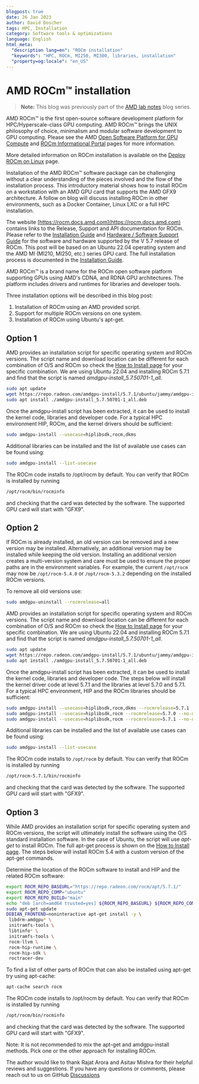 ```yaml
---
blogpost: true
date: 26 Jan 2023
author: David Doscher
tags: HPC, Installation
category: Software tools & optimizations
language: English
html_meta:
  "description lang=en": "ROCm installation"
  "keywords": "HPC, ROCm, MI250, MI300, libraries, installation"
  "property=og:locale": "en_US"
---
```


# AMD ROCm™ installation

> **Note:** This blog was previously part of the [AMD lab notes](https://github.com/amd/amd-lab-notes)
> blog series.

AMD ROCm™ is the first open-source software development platform for HPC/Hyperscale-class
GPU computing. AMD ROCm™ brings the UNIX philosophy of choice, minimalism and modular software
development to GPU computing. Please see the AMD
[Open Software Platform for GPU Compute](https://www.amd.com/en/graphics/servers-solutions-rocm)
and [ROCm Informational Portal](https://rocm.docs.amd.com/) pages for more information.

More detailed information on ROCm installation is available on the
[Deploy ROCm on Linux](https://rocm.docs.amd.com/en/latest/deploy/linux/index.html) page.

Installation of the AMD ROCm™ software package can be challenging without a clear
understanding of the pieces involved and the flow of the installation process. This
introductory material shows how to install ROCm on a workstation with an AMD GPU
card that supports the AMD GFX9 architecture. A follow on blog will discuss installing
ROCm in other environments, such as a Docker Container, Linux LXC or a full HPC installation.

The website [https://rocm.docs.amd.com](https://rocm.docs.amd.com) contains links
to the Release, Support and API documentation for ROCm. Please refer to the
[Installation Guide](https://rocm.docs.amd.com/en/latest/deploy/linux/) and
[Hardware / Software Support Guide](https://rocm.docs.amd.com/en/latest/release/gpu_os_support.html)
for the software and hardware supported by the V 5.7 release of ROCm. This post
will be based on an Ubuntu 22.04 operating system and the AMD MI (MI210, MI250,
etc.) series GPU card. The full installation process is documented in the
[Installation Guide](https://rocm.docs.amd.com/en/latest/deploy/linux/).

AMD ROCm™ is a brand name for the ROCm open software platform supporting
GPUs using AMD's CDNA, and RDNA GPU architectures. The platform includes
drivers and runtimes for libraries and developer tools.

 Three installation options will be described in this blog post:

 1. Installation of ROCm using an AMD provided script.
 2. Support for multiple ROCm versions on one system.
 3. Installation of ROCm using Ubuntu's apt-get.

## Option 1

AMD provides an installation script for specific operating system and ROCm versions.
The script name and download location can be different for each combination of O/S
and ROCm so check the
[How to Install page](https://rocm.docs.amd.com/en/latest/deploy/linux/installer/install.html)
for your specific combination. We are using Ubuntu 22.04 and installing ROCm 5.7.1
and find that the script is named *amdgpu-install_5.7.50701-1_all*.

```bash
sudo apt update
wget https://repo.radeon.com/amdgpu-install/5.7.1/ubuntu/jammy/amdgpu-install_5.7.50701-1_all.deb
sudo apt install ./amdgpu-install_5.7.50701-1_all.deb
```

Once the amdgpu-install script has been extracted, it can be used to install the
kernel code, libraries and developer code. For a typical HPC environment HIP, ROCm,
and the kernel drivers should be sufficient:

```bash
sudo amdgpu-install --usecase=hiplibsdk,rocm,dkms
```

Additional libraries can be installed and the list of available use cases can be found using:

```bash
sudo amdgpu-install --list-usecase
```

The ROCm code installs to /opt/rocm by default. You can verify that ROCm is installed by running

```bash
/opt/rocm/bin/rocminfo
```

and checking that the card was detected by the software. The supported GPU card will start with "GFX9".

## Option 2

If ROCm is already installed, an old version can be removed and a new version may
be installed. Alternatively, an additional version may be installed while keeping
the old version. Installing an additional version creates a multi-version system
and care must be used to ensure the proper paths are in the environment variables.
For example, the current ```/opt/rocm``` may now be ```/opt/rocm-5.4.0``` or
```/opt/rocm-5.3.2``` depending on the installed ROCm versions.

To remove all old versions use:

```bash
sudo amdgpu-uninstall --rocmrelease=all
```

AMD provides an installation script for specific operating system and ROCm versions.
The script name and download location can be different for each combination of O/S
and ROCm so check the [How to Install page](https://rocm.docs.amd.com/en/latest/deploy/linux/installer/install.html)
for your specific combination. We are using Ubuntu 22.04 and installing ROCm 5.7.1
and find that the script is named *amdgpu-install_5.7.50701-1_all*.

```bash
sudo apt update
wget https://repo.radeon.com/amdgpu-install/5.7.1/ubuntu/jammy/amdgpu-install_5.7.50701-1_all.deb
sudo apt install ./amdgpu-install_5.7.50701-1_all.deb
```

Once the amdgpu-install script has been extracted,  it can be used to install the
kernel code, libraries and developer code. The steps below will install the kernel
driver code at level 5.7.1 and the libraries at level 5.7.0 and 5.7.1. For a typical
HPC environment, HIP and the ROCm libraries should be sufficient:

```bash
sudo amdgpu-install --usecase=hiplibsdk,rocm,dkms --rocmrelease=5.7.1
sudo amdgpu-install --usecase=hiplibsdk,rocm --rocmrelease=5.7.0 --no-dkms
sudo amdgpu-install --usecase=hiplibsdk,rocm --rocmrelease=5.7.1 --no-dkms
```

Additional libraries can be installed and the list of available use cases can be found using:

```bash
sudo amdgpu-install --list-usecase
```

The ROCm code installs to `/opt/rocm` by default. You can verify that ROCm is installed by running

```bash
/opt/rocm-5.7.1/bin/rocminfo
```

and checking that the card was detected by the software. The supported GPU card will start with "GFX9".

## Option 3

While AMD provides an installation script for specific operating system and ROCm
versions, the script will ultimately install the software using the O/S standard
installation software. In the case of Ubuntu, the script will use *apt-get* to install
ROCm. The full apt-get process is shown on the
[How to Install page](https://rocm.docs.amd.com/en/latest/deploy/linux/os-native/install.html).
The steps below will install ROCm 5.4 with a custom version of the apt-get commands.

Determine the location of the ROCm software to install and HIP and the related ROCm software:

```bash
export ROCM_REPO_BASEURL="https://repo.radeon.com/rocm/apt/5.7.1/"
export ROCM_REPO_COMP="ubuntu"
export ROCM_REPO_BUILD="main"
echo "deb [arch=amd64 trusted=yes] ${ROCM_REPO_BASEURL} ${ROCM_REPO_COMP} ${ROCM_REPO_BUILD}" > /etc/apt/sources.list.d/rocm.list
sudo apt-get update
DEBIAN_FRONTEND=noninteractive apt-get install -y \
 libdrm-amdgpu* \
 initramfs-tools \
 libtinfo* \
 initramfs-tools \
 rocm-llvm \
 rocm-hip-runtime \
 rocm-hip-sdk \
 roctracer-dev
```

To find a list of other parts of ROCm that can also be installed using apt-get try using apt-cache:

```bash
apt-cache search rocm
```

The ROCm code installs to /opt/rocm by default. You can verify that ROCm is installed by running

```bash
/opt/rocm/bin/rocminfo
```

and checking that the card was detected by the software. The supported GPU card will
start with "GFX9".

Note: It is not recommended to mix the apt-get and amdgpu-install methods. Pick one
or the other approach for installing ROCm.

The author would like to thank Rajat Arora and Asitav Mishra for their helpful
reviews and suggestions. If you have any questions or comments, please reach
out to us on GitHub [Discussions](https://github.com/ROCm/rocm-blogs/discussions)
